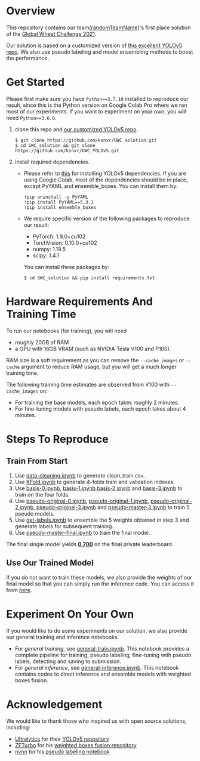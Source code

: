 # Overview
This repository contains our team([randomTeamName](https://www.aicrowd.com/challenges/global-wheat-challenge-2021/teams/randomTeamName))'s first place solution of the [Global Wheat Challenge 2021](https://www.aicrowd.com/challenges/global-wheat-challenge-2021). <!-- comprised of [ksnxr](https://www.aicrowd.com/participants/ksnxr) and [czz1997](https://www.aicrowd.com/participants/czz1997). -->

Our solution is based on a customized version of [this excellent YOLOv5 repo](https://github.com/ultralytics/yolov5).
We also use pseudo labeling and model ensembling methods to boost the performance.

# Get Started
Please first make sure you have `Python==3.7.10` installed to reproduce our result, since this is the Python version on Google Colab Pro where we ran most of our experiments. If you want to experiment on your own, you will need `Python>=3.6.0`.

1. clone this repo and [our customized YOLOv5 repo](https://github.com/ksnxr/GWC_YOLOv5).
    ```
    $ git clone https://github.com/ksnxr/GWC_solution.git
    $ cd GWC_solution && git clone https://github.com/ksnxr/GWC_YOLOv5.git
    ```
2. install required dependencies.
    * Please refer to [this](https://github.com/ultralytics/yolov5#quick-start-examples) for installing YOLOv5 dependencies.
      If you are using Google Colab, most of the dependencies should be in place, except PyYAML and ensemble_boxes. You can install them by:
      ```
      !pip uninstall -y PyYAML
      !pip install PyYAML==5.3.1
      !pip install ensemble_boxes
      ```
    * We require specific version of the following packages to reproduce our result:

        * PyTorch: 1.9.0+cu102
        * TorchVision: 0.10.0+cu102
        * numpy: 1.19.5
        * scipy: 1.4.1
    
        You can install these packages by:
        ```
        $ cd GWC_solution && pip install requirements.txt
        ```
      
# Hardware Requirements And Training Time

To run our notebooks (for training), you will need 
* roughly 20GB of RAM 
* a GPU with 16GB VRAM (such as NVIDIA Tesla V100 and P100).

RAM size is a soft requirement as you can remove the `--cache_images` or `--cache` argument to reduce RAM usage, but you will get a much longer training time.

The following training time estimates are observed from V100 with `--cache_images` on:
* For training the base models, each epoch takes roughly 2 minutes.
* For fine-tuning models with pseudo labels, each epoch takes about 4 minutes.

# Steps To Reproduce

## Train From Start
<!--0. Download this repo and run `git clone https://github.com/ksnxr/GWC_YOLOv5.git` to clone the customized YOLOv5.-->
1. Use [data-cleaning.ipynb](data-cleaning.ipynb) to generate clean_train.csv.
2. Use [KFold.ipynb](KFold.ipynb) to generate 4-folds train and validation indexes.
3. Use [basis-0.ipynb](basis/basis-0.ipynb), [basis-1.ipynb](basis/basis-1.ipynb).[basis-2.ipynb](basis/basis-2.ipynb) and [basis-3.ipynb](basis/basis-3.ipynb) to train on the four folds.
4. Use [pseudo-original-0.ipynb](pseudo/pseudo-original-0.ipynb), [pseudo-original-1.ipynb](pseudo/pseudo-original-1.ipynb), [pseudo-original-2.ipynb](pseudo/pseudo-original-2.ipynb), [pseudo-original-3.ipynb](pseudo/pseudo-original-3.ipynb) and [pseudo-master-3.ipynb](pseudo/pseudo-master-3.ipynb) to train 5 pseudo models.
5. Use [get-labels.ipynb](get-labels.ipynb) to ensemble the 5 weights obtained in step 3 and generate labels for subsequent training.
6. Use [pseudo-master-final.ipynb](pseudo-master-final.ipynb) to train the final model.

The final single model yields [**0.700**](https://www.aicrowd.com/challenges/global-wheat-challenge-2021/submissions/149238) on the final private leaderboard.

## Use Our Trained Model
If you do not want to train these models, we also provide the weights of our final model so that you can simply run the inference code. 
You can access it from [here](https://drive.google.com/file/d/1-Figr7M-AJvrfbLq7jqpJeGhyrf5Un44/view?usp=sharing).

# Experiment On Your Own
If you would like to do some experiments on our solution, we also provide our general training and inference notebooks. 

* For _general training_, see [general-train.ipynb](general/general-train.ipynb). This notebook provides a complete pipeline for training, pseudo labeling, fine-tuning with pseudo labels, detecting and saving to submission.
* For _general inference_, see [general-inference.ipynb](general/general-inference.ipynb). This notebook contains codes to direct inference and ensemble models with weighted boxes fusion.

<!--
# Environment
A huge amount of the computation was powered by Google Colab Pro.

We ran our code under the following environment:

* Python: 3.7.10
* PyTorch: 1.9.0+cu102
* TorchVision: 0.10.0+cu102
* numpy: 1.19.5
* scipy: 1.4.1
-->

# Acknowledgement

We would like to thank those who inspired us with open source solutions, including: 

* [Ultralytics](https://github.com/ultralytics) for their [YOLOv5 repository](https://github.com/ultralytics/yolov5)
* [ZFTurbo](https://github.com/zfturbo) for his [weighted boxes fusion repository](https://github.com/ZFTurbo/Weighted-Boxes-Fusion)
* [nvnn](https://www.kaggle.com/nvnnghia) for his [pseudo labeling notebook](https://www.kaggle.com/nvnnghia/yolov5-pseudo-labeling)
